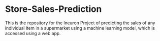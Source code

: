 # Store-Sales-Prediction
This is the repository for the Ineuron Project of predicting the sales of any individual item in a supermarket using a machine learning model, which is accessed using a web app.
